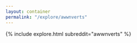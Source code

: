 ```yaml
---
layout: container
permalink: "/explore/awwnverts"
---
```


<link rel="stylesheet" type="text/css" href="/static/css/explore.css">
{% include explore.html subreddit="awwnverts" %}
